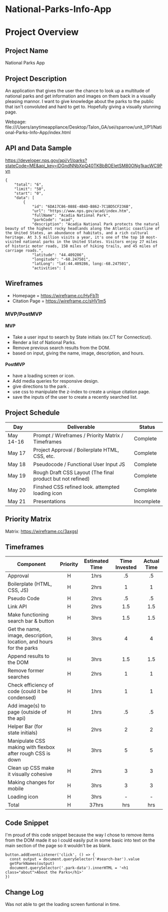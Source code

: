 # National-Parks-Info-App

# Project Overview

## Project Name

National Parks App

## Project Description

An application that gives the user the chance to look up a multitude of national parks and get information and images on them back in a visually pleasing mannor. I want to give knowledge about the parks to the public that isn't convoluted and hard to get to. Hopefully giving a visually stunning page.

Webpage: file:///Users/anytimeappliance/Desktop/Talon_GA/sei/sparrow/unit_1/P1/National-Parks-Info-App/index.html

## API and Data Sample

https://developer.nps.gov/api/v1/parks?stateCode=ME&api_key=iDGndNNbXpQ40TKBbBOEIetSM80ONg1kacWC9Pvn

```
{
    "total": "6",
    "limit": "50",
    "start": "0",
    "data": [
        {
            "id": "6DA17C86-088E-4B4D-B862-7C1BD5CF236B",
            "url": "https://www.nps.gov/acad/index.htm",
            "fullName": "Acadia National Park",
            "parkCode": "acad",
            "description": "Acadia National Park protects the natural beauty of the highest rocky headlands along the Atlantic coastline of the United States, an abundance of habitats, and a rich cultural heritage. At 3.5 million visits a year, it's one of the top 10 most-visited national parks in the United States. Visitors enjoy 27 miles of historic motor roads, 158 miles of hiking trails, and 45 miles of carriage roads.",
            "latitude": "44.409286",
            "longitude": "-68.247501",
            "latLong": "lat:44.409286, long:-68.247501",
            "activities": [
```


## Wireframes

- Homepage = https://wireframe.cc/HyFbTt
- Citation Page = https://wireframe.cc/sHV1m5

### MVP/PostMVP

#### MVP 

- Take a user input to search by State initials (ex.CT for Connecticut).
- Render a list of National Parks.
- Remove previous search results from the DOM.
- based on input, giving the name, image, description, and hours.

#### PostMVP  

- have a loading screen or icon.
- Add media queries for responsive design.
- give directions to the park .
- use css to manipulate the z-index to create a unique citation page.
- save the inputs of the user to create a recently searched list.

## Project Schedule

|  Day | Deliverable | Status
|---|---| ---|
|May 14-16| Prompt / Wireframes / Priority Matrix / Timeframes | Complete
|May 17| Project Approval / Boilerplate HTML, CSS, etc. | Complete
|May 18| Pseudocode / Functional User Input JS | Complete
|May 19| Rough Draft CSS Layout (The final product but not refined) | Complete
|May 20| Finshed CSS refined look. attempted loading icon | Complete
|May 21| Presentations | Incomplete

## Priority Matrix

Matrix: https://wireframe.cc/3axgsI
## Timeframes

| Component | Priority | Estimated Time | Time Invested | Actual Time |
| --- | :---: |  :---: | :---: | :---: |
| Approval | H | 1hrs| .5 | .5 |
| Boilerplate (HTML, CSS, JS) | H | 2hrs| 1 | 1 |
| Pseudo Code | H | 2hrs| .5 | .5 |
| Link API | H | 2hrs| 1.5 | 1.5 |
| Make functioning search bar & button | H | 3hrs| 1.5 | 1.5 |
| Get the name, image, description, location, and hours for the parks | H | 3hrs| 4 | 4 |
| Append results to the DOM | H | 3hrs| 1.5 | 1.5 |
| Remove former searches | H | 2hrs| 1 | 1 |
| Check efficiency of code (could it be condensed) | H | 1hrs| 1 | 1 |
| Add image(s) to page (outside of the api) | H | 1hrs| .5 | .5 |
| Helper Bar (for state initials) | H | 2hrs| 2 | 2 |
| Manipulate CSS making with flexbox after rough CSS is down | H | 3hrs| 5 | 5 |
| Clean up CSS make it visually cohesive | H | 2hrs| 3 | 3 |
| Making changes for mobile | H | 3hrs| 3 | 3 |
| Loading icon | H | 3hrs| - | - |
| Total | H | 37hrs| hrs | hrs |

## Code Snippet

I'm proud of this code snippet because the way I chose to remove items from the
DOM made it so I could easily put in some basic into text on the main section of
the page so it wouldn't be as blank.

```
button.addEventListener('click', () => {
  const output = document.querySelector('#search-bar').value
  getParkNames(output)
  document.querySelector('.park-data').innerHTML = '<h1 class="about">About the Parks</h1>'
})
```

## Change Log
 Was not able to get the loading screen  funtional in time. 

